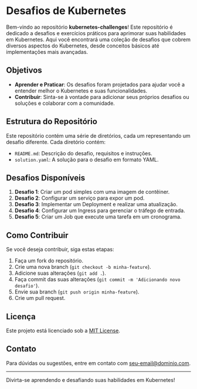 # Desafios de Kubernetes

Bem-vindo ao repositório **kubernetes-challenges**! Este repositório é dedicado a desafios e exercícios práticos para aprimorar suas habilidades em Kubernetes. Aqui você encontrará uma coleção de desafios que cobrem diversos aspectos do Kubernetes, desde conceitos básicos até implementações mais avançadas.

## Objetivos

- **Aprender e Praticar**: Os desafios foram projetados para ajudar você a entender melhor o Kubernetes e suas funcionalidades.
- **Contribuir**: Sinta-se à vontade para adicionar seus próprios desafios ou soluções e colaborar com a comunidade.

## Estrutura do Repositório

Este repositório contém uma série de diretórios, cada um representando um desafio diferente. Cada diretório contém:

- `README.md`: Descrição do desafio, requisitos e instruções.
- `solution.yaml`: A solução para o desafio em formato YAML.

## Desafios Disponíveis

1. **Desafio 1**: Criar um pod simples com uma imagem de contêiner.
2. **Desafio 2**: Configurar um serviço para expor um pod.
3. **Desafio 3**: Implementar um Deployment e realizar uma atualização.
4. **Desafio 4**: Configurar um Ingress para gerenciar o tráfego de entrada.
5. **Desafio 5**: Criar um Job que execute uma tarefa em um cronograma.

## Como Contribuir

Se você deseja contribuir, siga estas etapas:

1. Faça um fork do repositório.
2. Crie uma nova branch (`git checkout -b minha-feature`).
3. Adicione suas alterações (`git add .`).
4. Faça commit das suas alterações (`git commit -m 'Adicionando novo desafio'`).
5. Envie sua branch (`git push origin minha-feature`).
6. Crie um pull request.

## Licença

Este projeto está licenciado sob a [MIT License](LICENSE).

## Contato

Para dúvidas ou sugestões, entre em contato com [seu-email@dominio.com](mailto:seu-email@dominio.com).

---

Divirta-se aprendendo e desafiando suas habilidades em Kubernetes!
